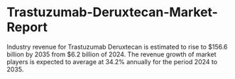 # Trastuzumab-Deruxtecan-Market-Report
Industry revenue for Trastuzumab Deruxtecan is estimated to rise to $156.6 billion by 2035 from $6.2 billion of 2024. The revenue growth of market players is expected to average at 34.2% annually for the period 2024 to 2035.
